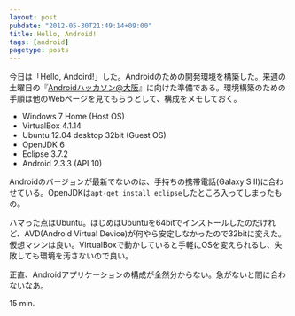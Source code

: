 ```yaml
---
layout: post
pubdate: "2012-05-30T21:49:14+09:00"
title: Hello, Android!
tags: [android]
pagetype: posts
---
```

今日は「Hello, Andoird!」した。Androidのための開発環境を構築した。来週の土曜日の『[Androidハッカソン@大阪](http://atnd.org/events/28658)』に向けた準備である。環境構築のための手順は他のWebページを見てもらうとして、構成をメモしておく。

- Windows 7 Home (Host OS)
- VirtualBox 4.1.14
- Ubuntu 12.04 desktop 32bit (Guest OS)
- OpenJDK 6
- Eclipse 3.7.2
- Android 2.3.3 (API 10)

Androidのバージョンが最新でないのは、手持ちの携帯電話(Galaxy S II)に合わせている。OpenJDKは`apt-get install eclipse`したところ入ってしまったもの。

ハマった点はUbuntu。はじめはUbuntuを64bitでインストールしたのだけれど、AVD(Android Virtual Device)が何やら安定しなかったので32bitに変えた。仮想マシンは良い。VirtualBoxで動かしていると手軽にOSを変えられるし、失敗しても環境を汚さないので良い。

正直、Androidアプリケーションの構成が全然分からない。急がないと間に合わないなあ。

15 min.
